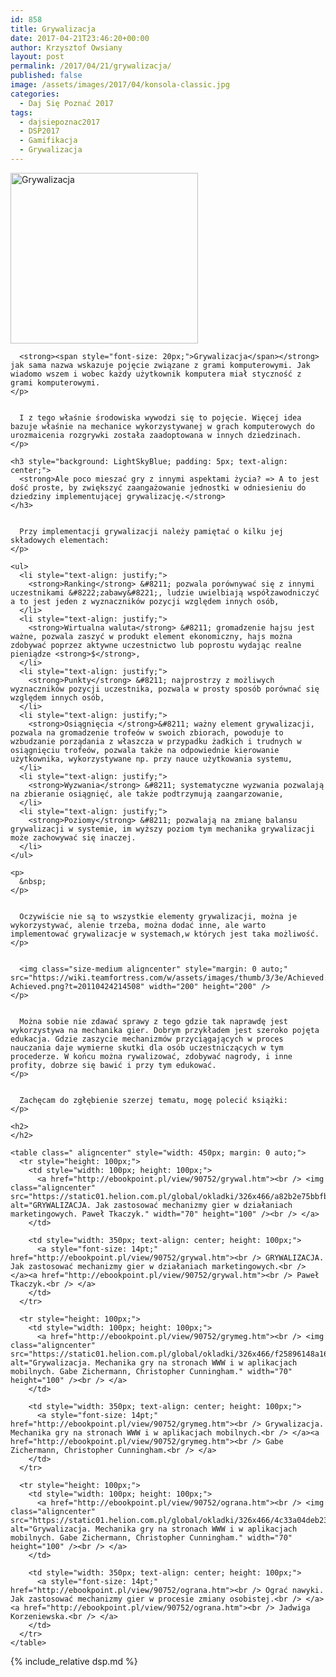 ```yaml
---
id: 858
title: Grywalizacja
date: 2017-04-21T23:46:20+00:00
author: Krzysztof Owsiany
layout: post
permalink: /2017/04/21/grywalizacja/
published: false
image: /assets/images/2017/04/konsola-classic.jpg
categories:
  - Daj Się Poznać 2017
tags:
  - dajsiepoznac2017
  - DSP2017
  - Gamifikacja
  - Grywalizacja
---
```

<div id="dslc-theme-content">
  <div id="dslc-theme-content-inner">
    <p>
      <img class="aligncenter wp-image-864 size-medium" style="margin: 0 auto;" src="http://godev.gemustudio.com/assets/images/2017/04/konsola-classic-300x273.jpg" alt="Grywalizacja" width="300" height="273" srcset="http://godev.gemustudio.com/assets/images/2017/04/konsola-classic-300x273.jpg 300w, http://godev.gemustudio.com/assets/images/2017/04/konsola-classic.jpg 600w" sizes="(max-width: 300px) 100vw, 300px" />
    </p>
    

      <strong><span style="font-size: 20px;">Grywalizacja</span></strong> jak sama nazwa wskazuje pojęcie związane z grami komputerowymi. Jak wiadomo wszem i wobec każdy użytkownik komputera miał styczność z grami komputerowymi.
    </p>
    

      I z tego właśnie środowiska wywodzi się to pojęcie. Więcej idea bazuje właśnie na mechanice wykorzystywanej w grach komputerowych do urozmaicenia rozgrywki została zaadoptowana w innych dziedzinach.
    </p>
    
    <h3 style="background: LightSkyBlue; padding: 5px; text-align: center;">
      <strong>Ale poco mieszać gry z innymi aspektami życia? => A to jest dość proste, by zwiększyć zaangażowanie jednostki w odniesieniu do dziedziny implementującej grywalizację.</strong>
    </h3>
    

      Przy implementacji grywalizacji należy pamiętać o kilku jej składowych elementach:
    </p>
    
    <ul>
      <li style="text-align: justify;">
        <strong>Ranking</strong> &#8211; pozwala porównywać się z innymi uczestnikami &#8222;zabawy&#8221;, ludzie uwielbiają współzawodniczyć a to jest jeden z wyznaczników pozycji względem innych osób,
      </li>
      <li style="text-align: justify;">
        <strong>Wirtualna waluta</strong> &#8211; gromadzenie hajsu jest ważne, pozwala zaszyć w produkt element ekonomiczny, hajs można zdobywać poprzez aktywne uczestnictwo lub poprostu wydając realne pieniądze <strong>$</strong>,
      </li>
      <li style="text-align: justify;">
        <strong>Punkty</strong> &#8211; najprostrzy z możliwych wyznaczników pozycji uczestnika, pozwala w prosty sposób porównać się względem innych osób,
      </li>
      <li style="text-align: justify;">
        <strong>Osiągnięcia </strong>&#8211; ważny element grywalizacji, pozwala na gromadzenie trofeów w swoich zbiorach, powoduje to wzbudzanie porządania z właszcza w przypadku żadkich i trudnych w osiągnięciu trofeów, pozwala także na odpowiednie kierowanie użytkownika, wykorzystywane np. przy nauce użytkowania systemu,
      </li>
      <li style="text-align: justify;">
        <strong>Wyzwania</strong> &#8211; systematyczne wyzwania pozwalają na zbieranie osiągnięć, ale także podtrzymują zaangarzowanie,
      </li>
      <li style="text-align: justify;">
        <strong>Poziomy</strong> &#8211; pozwalają na zmianę balansu grywalizacji w systemie, im wyższy poziom tym mechanika grywalizacji może zachowywać się inaczej.
      </li>
    </ul>
    
    <p>
      &nbsp;
    </p>
    

      Oczywiście nie są to wszystkie elementy grywalizacji, można je wykorzystywać, alenie trzeba, można dodać inne, ale warto implementować grywalizacje w systemach,w których jest taka możliwość.
    </p>
    

      <img class="size-medium aligncenter" style="margin: 0 auto;" src="https://wiki.teamfortress.com/w/assets/images/thumb/3/3e/Achieved.png/200px-Achieved.png?t=20110424214508" width="200" height="200" />
    </p>
    

      Można sobie nie zdawać sprawy z tego gdzie tak naprawdę jest wykorzystywa na mechanika gier. Dobrym przykładem jest szeroko pojęta edukacja. Gdzie zaszycie mechanizmów przyciągających w proces nauczania daje wymierne skutki dla osób uczestniczących w tym procederze. W końcu można rywalizować, zdobywać nagrody, i inne profity, dobrze się bawić i przy tym edukować.
    </p>
    

      Zachęcam do zgłębienie szerzej tematu, mogę polecić książki:
    </p>
    
    <h2>
    </h2>
    
    <table class=" aligncenter" style="width: 450px; margin: 0 auto;">
      <tr style="height: 100px;">
        <td style="width: 100px; height: 100px;">
          <a href="http://ebookpoint.pl/view/90752/grywal.htm"><br /> <img class="aligncenter" src="https://static01.helion.com.pl/global/okladki/326x466/a82b2e75bbfb9f7febcc060e23f9f655,grywal.jpg" alt="GRYWALIZACJA. Jak zastosować mechanizmy gier w działaniach marketingowych. Paweł Tkaczyk." width="70" height="100" /><br /> </a>
        </td>
        
        <td style="width: 350px; text-align: center; height: 100px;">
          <a style="font-size: 14pt;" href="http://ebookpoint.pl/view/90752/grywal.htm"><br /> GRYWALIZACJA. Jak zastosować mechanizmy gier w działaniach marketingowych.<br /> </a><a href="http://ebookpoint.pl/view/90752/grywal.htm"><br /> Paweł Tkaczyk.<br /> </a>
        </td>
      </tr>
      
      <tr style="height: 100px;">
        <td style="width: 100px; height: 100px;">
          <a href="http://ebookpoint.pl/view/90752/grymeg.htm"><br /> <img class="aligncenter" src="https://static01.helion.com.pl/global/okladki/326x466/f25896148a16f261f83db7ee19f0f73e,grymeg.jpg" alt="Grywalizacja. Mechanika gry na stronach WWW i w aplikacjach mobilnych. Gabe Zichermann, Christopher Cunningham." width="70" height="100" /><br /> </a>
        </td>
        
        <td style="width: 350px; text-align: center; height: 100px;">
          <a style="font-size: 14pt;" href="http://ebookpoint.pl/view/90752/grymeg.htm"><br /> Grywalizacja. Mechanika gry na stronach WWW i w aplikacjach mobilnych.<br /> </a><a href="http://ebookpoint.pl/view/90752/grymeg.htm"><br /> Gabe Zichermann, Christopher Cunningham.<br /> </a>
        </td>
      </tr>
      
      <tr style="height: 100px;">
        <td style="width: 100px; height: 100px;">
          <a href="http://ebookpoint.pl/view/90752/ograna.htm"><br /> <img class="aligncenter" src="https://static01.helion.com.pl/global/okladki/326x466/4c33a04deb23d0b32efd05243eabfa49,ograna.jpg" alt="Grywalizacja. Mechanika gry na stronach WWW i w aplikacjach mobilnych. Gabe Zichermann, Christopher Cunningham." width="70" height="100" /><br /> </a>
        </td>
        
        <td style="width: 350px; text-align: center; height: 100px;">
          <a style="font-size: 14pt;" href="http://ebookpoint.pl/view/90752/ograna.htm"><br /> Ograć nawyki. Jak zastosować mechanizmy gier w procesie zmiany osobistej.<br /> </a><a href="http://ebookpoint.pl/view/90752/ograna.htm"><br /> Jadwiga Korzeniewska.<br /> </a>
        </td>
      </tr>
    </table>
    
{% include_relative dsp.md %}